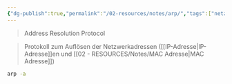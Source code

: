 ```yaml
---
{"dg-publish":true,"permalink":"/02-resources/notes/arp/","tags":["netzwerk/protocol","netzwerk/protocol","linux","command","windows"],"noteIcon":""}
---
```


> Address Resolution Protocol

> Protokoll zum Auflösen der Netzwerkadressen ([[IP-Adresse\|IP-Adresse]]en und [[02 - RESOURCES/Notes/MAC Adresse\|MAC Adresse]])


```sh
arp -a
```

